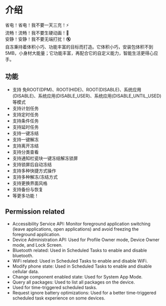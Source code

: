 # 介绍

省电！省电！我不要一天三充！:zap:  
流畅！流畅！我不要生硬动画！:dash:  
安静！安静！我不要无端打扰！:mute:  
自冻秉持着体积小巧、功能丰富的目标而打造。它体积小巧，安装包体积不到5MB，小身材大能量；它功能丰富，再配合它的自定义能力，智能生活更得心应手。

## 功能

* 支持 免ROOT(DPM)、ROOT(HIDE)、ROOT(DISABLE)、系统应用(DISABLE)、系统应用(DISABLE\_USER)、系统应用(DISABLE\_UNTIL\_USED) 等模式
* 支持计划任务
* 支持定时任务
* 支持条件任务
* 支持延时任务
* 支持一键冻结
* 支持一键解冻
* 支持离开冻结
* 支持分类查看
* 支持通知栏瓷块一键冻结解冻锁屏
* 支持锁屏后自动冻结
* 支持多种快捷方式操作
* 支持多种解冻/冻结方式
* 支持更换界面风格
* 支持备份与恢复
* 等更多功能！

## Permission related

* Accessibility Service API: Monitor foreground application switching (leave applications, open applications) and avoid freezing the foreground application. 
* Device Administration API: Used for Profile Owner mode, Device Owner mode, and Lock Screen. 
* Bluetooth related: Used in Scheduled Tasks to enable and disable bluetooth. 
* WiFi related: Used in Scheduled Tasks to enable and disable WiFi. 
* Modify phone state: Used in Scheduled Tasks to enable and disable cellular data. 
* Change component enabled state: Used for System App Mode. 
* Query all packages: Used to list all packages on the device.
* Used for time-triggered scheduled tasks. 
* Request ignore battery optimizations: Used for a better time-triggered scheduled task experience on some devices. 

